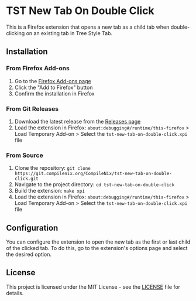 # TST New Tab On Double Click

This is a Firefox extension that opens a new tab as a child tab when double-clicking on an existing tab in Tree Style Tab.

## Installation

### From Firefox Add-ons

1. Go to the [Firefox Add-ons page](https://addons.mozilla.org/en-US/firefox/addon/tst-new-tab-on-double-click/)
2. Click the "Add to Firefox" button
3. Confirm the installation in Firefox

### From Git Releases

1. Download the latest release from the [Releases page](https://git.compilenix.org/CompileNix/tst-new-tab-on-double-click/-/releases)
2. Load the extension in Firefox: `about:debugging#/runtime/this-firefox` > Load Temporary Add-on > Select the `tst-new-tab-on-double-click.xpi` file

### From Source

1. Clone the repository: `git clone https://git.compilenix.org/CompileNix/tst-new-tab-on-double-click.git`
2. Navigate to the project directory: `cd tst-new-tab-on-double-click`
3. Build the extension: `make xpi`
4. Load the extension in Firefox: `about:debugging#/runtime/this-firefox` > Load Temporary Add-on > Select the `tst-new-tab-on-double-click.xpi` file

## Configuration

You can configure the extension to open the new tab as the first or last child of the clicked tab. To do this, go to the extension's options page and select the desired option.

## License

This project is licensed under the MIT License - see the [LICENSE](LICENSE) file for details.
